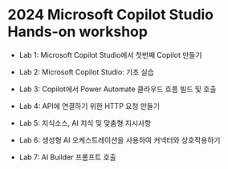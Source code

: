 # 2024 Microsoft Copilot Studio Hands-on workshop

* Lab 1: Microsoft Copilot Studio에서 첫번째 Copilot 만들기

* Lab 2: Microsoft Copilot Studio: 기초 실습

* Lab 3: Copilot에서 Power Automate 클라우드 흐름 빌드 및 호출

* Lab 4: API에 연결하기 위한 HTTP 요청 만들기

* Lab 5: 지식소스, AI 지식 및 맞춤형 지시사항

* Lab 6: 생성형 AI 오케스트레이션을 사용하여 커넥터와 상호작용하기

* Lab 7: AI Builder 프롬프트 호출


